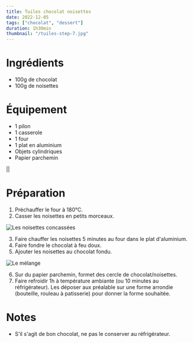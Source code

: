 ```yaml
---
title: Tuiles chocolat noisettes
date: 2022-12-05
tags: ["chocolat", "dessert"]
duration: 1h30min
thumbnail: "/tuiles-step-7.jpg"
---
```


# Ingrédients

+ 100g de chocolat
+ 100g de noisettes

# Équipement

+ 1 pilon
+ 1 casserole
+ 1 four
+ 1 plat en aluminium
+ Objets cylindriques
+ Papier parchemin

||

# Préparation

1. Préchauffer le four à 180°C.
2. Casser les noisettes en petits morceaux.

![Les noisettes concassées](/tuiles-step-2.jpg)

3. Faire chauffer les noisettes 5 minutes au four dans le plat d'aluminium.
4. Faire fondre le chocolat à feu doux.
5. Ajouter les noisettes au chocolat fondu.

![Le mélange](/tuiles-step-5.jpg)

6. Sur du papier parchemin, formet des cercle de chocolat/noisettes.
7. Faire refroidir 1h à température ambiante (ou 10 minutes au réfrigérateur). Les déposer
aux préalable sur une forme arrondie (bouteille, rouleau à patisserie) pour donner la forme souhaitée.


# Notes

+ S'il s'agit de bon chocolat, ne pas le conserver au réfrigérateur.